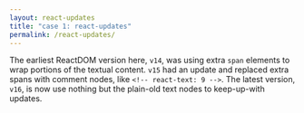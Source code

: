 ```yaml
---
layout: react-updates
title: "case 1: react-updates"
permalink: /react-updates/
---
```


The earliest ReactDOM version here, `v14`, was using extra `span` elements to wrap portions of the textual content. `v15` had an update and replaced extra spans with comment nodes, like `<!-- react-text: 9 -->`. The latest version, `v16`, is now use nothing but the plain-old text nodes to keep-up-with updates.